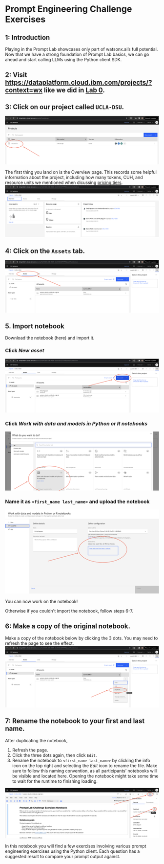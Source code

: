 # Prompt Engineering Challenge Exercises

## 1: Introduction
Playing in the Prompt Lab showcases only part of watsonx.ai’s full potential. Now that we have a strong foundation of Prompt Lab basics, we can go ahead and start calling LLMs using the Python client SDK. 

## 2: Visit https://dataplatform.cloud.ibm.com/projects/?context=wx like we did in [Lab 0](../lab-0/README.md).

## 3: Click on our project called `UCLA-DSU`.
![project-list](../lab-0/images/dsu-project.png)

The first thing you land on is the Overview page. This records some helpful information about the project, including how many tokens, CUH, and resource units we mentioned when dicussing [pricing tiers](../lab-1/pricing.md).
![overview](./images/overview.png)

## 4: Click on the `Assets` tab. 
![assets](./images/assets.png)

## 5. Import notebook
Download the notebook (here) and import it.

### Click *New asset*
![new-asset](./images/new-asset.png)

### Click *Work with data and models in Python or R notebooks*
![work-with-models](./images/work-with-models.png)

### Name it as `<first_name last_name>` and upload the notebook
![import](./images/import.png)

You can now work on the notebook!

Otherwise if you couldn't import the notebook, follow steps 6-7.

## 6: Make a copy of the original notebook.

Make a copy of the notebook below by clicking the 3 dots. You may need to refresh the page to see the effect.
![duplicate](./images/duplicate.png)

## 7: Rename the notebook to your first and last name.
After duplicating the notebook, 

1. Refresh the page.
2. Click the three dots again, then click `Edit`.
3. Rename the notebook to `<first_name last_name>` by clicking the info icon on the top right and selecting the *Edit* icon to rename the file. Make sure to follow this naming convention, as all participants’ notebooks will be visible and located here. Opening the notebook might take some time to wait for the runtime to finishing loading.

![rename](./images/rename.png)

In this notebook you will find a few exercises involving various prompt engineering exercises using the Python client. Each question has a suggested result to compare your prompt output against.
